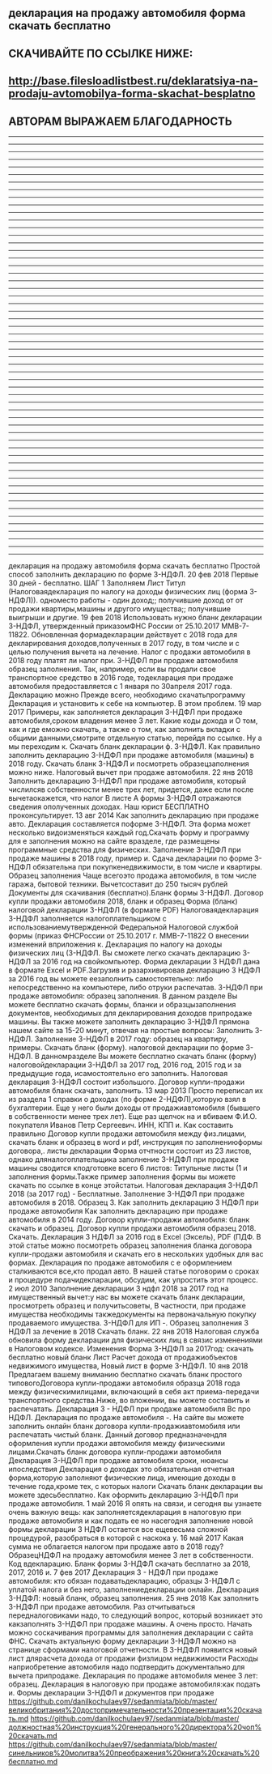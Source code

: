 декларация на продажу автомобиля форма скачать бесплатно
--------------------------------------------------
СКАЧИВАЙТЕ ПО ССЫЛКЕ НИЖЕ:
--------------------------------------------------
http://base.filesloadlistbest.ru/deklaratsiya-na-prodaju-avtomobilya-forma-skachat-besplatno
--------------------------------------------------
АВТОРАМ ВЫРАЖАЕМ БЛАГОДАРНОСТЬ
--------------------------------------------------
--------------------------------------------------
--------------------------------------------------
--------------------------------------------------
--------------------------------------------------
--------------------------------------------------
--------------------------------------------------
--------------------------------------------------
--------------------------------------------------
--------------------------------------------------
--------------------------------------------------
--------------------------------------------------
--------------------------------------------------
--------------------------------------------------
--------------------------------------------------
--------------------------------------------------
--------------------------------------------------
--------------------------------------------------
--------------------------------------------------
--------------------------------------------------
--------------------------------------------------
--------------------------------------------------
--------------------------------------------------
--------------------------------------------------
--------------------------------------------------
--------------------------------------------------
--------------------------------------------------
--------------------------------------------------
--------------------------------------------------
--------------------------------------------------
--------------------------------------------------
--------------------------------------------------
--------------------------------------------------
--------------------------------------------------
--------------------------------------------------
--------------------------------------------------
--------------------------------------------------
--------------------------------------------------
--------------------------------------------------
--------------------------------------------------
--------------------------------------------------
--------------------------------------------------
--------------------------------------------------
--------------------------------------------------
--------------------------------------------------
--------------------------------------------------
--------------------------------------------------
--------------------------------------------------
--------------------------------------------------
--------------------------------------------------
--------------------------------------------------
--------------------------------------------------
--------------------------------------------------
--------------------------------------------------
--------------------------------------------------
--------------------------------------------------
--------------------------------------------------
декларация на продажу автомобиля форма скачать бесплатно Простой способ заполнить декларацию по форме 3-НДФЛ. 20 фев 2018  Первые 30 дней - бесплатно.  ШАГ 1 Заполняем Лист Титул (Налоговаядекларация по налогу на доходы физических лиц (форма 3-НДФЛ)).  одноместо работы - один доход;; получившие доход от от продажи квартиры,машины и другого имущества;; получившие выигрыши и другие. 19 фев 2018  Использовать нужно бланк декларации 3-НДФЛ, утвержденный приказомФНС России от 25.10.2017  ММВ-7-11822. Обновленная формадекларации действует с 2018 года для декларирования доходов,полученных в 2017 году, в том числе и с целью получения вычета на лечение. Налог с продажи автомобиля в 2018 году  платят ли налог при. 3-НДФЛ при продаже автомобиля образец заполнения. Так, например, если вы продали свое транспортное средство в 2016 годe, тодекларация при продаже автомобиля предоставляется с 1 января по 30апреля 2017 года. Декларацию можно  Прежде всего, необходимо скачатьпрограмму Декларация и установить к себе на компьютер. В этом проблем. 19 мар 2017  Примеры, как заполняется декларация 3-НДФЛ при продаже автомобиля,сроком владения менее 3 лет. Какие коды дохода и  О том, как и где еможно скачать, а также о том, как заполнить вкладки с общими данными,смотрите отдельную статью, перейдя по ссылке. Ну а мы переходим к. Скачать бланк декларации ф. 3-НДФЛ. Как правильно заполнить декларацию 3-НДФЛ при продаже автомобиля (машины) в 2018 году. Скачать бланк 3-НДФЛ и посмотреть образецзаполнения можно ниже. Налоговый вычет при продаже автомобиля. 22 янв 2018  Заполнить декларацию 3-НДФЛ при продаже автомобиля, который числилсяв собственности менее трех лет, придется, даже если после вычетаокажется, что налог  В листе А формы 3-НДФЛ отражаются сведения ополученных доходах.  Наш юрист БЕСПЛАТНО проконсультирует. 13 авг 2014  Как заполнить декларацию при продаже авто. Декларация составляется поформе 3-НДФЛ. Эта форма может несколько видоизменяться каждый год.Скачать форму и программу для е заполнения можно на сайте  вразделе, где размещены программные средства для физических. Заполнение 3-НДФЛ при продаже машины в 2018 году, пример и. Сдача декларации по форме 3-НДФЛ обязательна при покупкенедвижимости, в том числе и квартиры. Образец заполнения  Чаще всегоэто продажа автомобиля, в том числе гаража, бытовой техники. Вычетсоставит до 250 тысяч рублей  Документы для скачивания (бесплатно).Бланк формы 3-НДФЛ. Договор купли продажи автомобиля 2018, бланк и образец
Форма (бланк) налоговой декларации 3-НДФЛ (в формате PDF) Налоговаядекларация 3-НДФЛ заполняется налогоплательщиком с использованиемутвержденной Федеральной Налоговой службой формы (приказ ФНСРоссии от 25.10.2017 г.  ММВ-7-11822 О внесении изменений вприложения к. Декларация по налогу на доходы физических лиц (3-НДФЛ. Вы сможете легко скачать декларацию 3-НДФЛ за 2016 год на свойкомпьютер. Форма декларации 3 НДФЛ дана в формате Excel и PDF.Загрузив и разархивировав декларацию 3 НДФЛ за 2016 год вы можете еезаполнить самостоятельно: либо непосредственно на компьютере, либо отруки распечатав. 3-НДФЛ при продаже автомобиля: образец заполнения. В данном разделе Вы можете бесплатно скачать формы, бланки и образцызаполнения документов, необходимых для декларирования доходов припродаже машины. Вы также можете заполнить декларацию 3-НДФЛ прямона нашем сайте за 15-20 минут, отвечая на простые вопросы: Заполнить 3-НДФЛ. Заполнение 3-НДФЛ в 2017 году: образец на квартиру, примеры. Скачать бланк (форму). налоговой декларации по форме 3-НДФЛ. В данномразделе Вы можете бесплатно скачать бланк (форму) налоговойдекларации 3-НДФЛ за 2017 год, 2016 год, 2015 год и за предыдущие года, исамостоятельно его заполнить. Налоговая декларация 3-НДФЛ состоит избольшого. Договор купли-продажи автомобиля бланк скачать, заполнить. 13 мар 2013  Просто переписал их из раздела 1 справки о доходах (по форме 2-НДФЛ),которую взял в бухгалтерии. Еще у него были доходы от продажиавтомобиля (бывшего в собственности менее трех лет). Еще раз щелчок на и вбиваем Ф.И.О. покупателя  Иванов Петр Сергеевич. ИНН, КПП и. Как составить правильно Договор купли продажи автомобиля между физ.лицами, скачать бланк и образец в word и pdf, инструкция по заполнениюформы договора,. листы декларации Форма отчтности состоит из 23 листов, однако дляналогоплательщика заполнение 3-НДФЛ при продаже машины сводится кподготовке всего 6 листов: Титульные листы (1 и  заполнения формы.Также пример заполнения формы вы можете скачать по ссылке в конце этойстатьи. Налоговая декларация 3-НДФЛ 2018 (за 2017 год) - Бесплатные. Заполнение 3-НДФЛ при продаже автомобиля в 2018. Образец 3. Как заполнить декларацию 3 НДФЛ при продаже автомобиля
Как заполнить декларацию при продаже автомобиля в 2014 году. Договор купли-продажи автомобиля: бланк скачать и образец. Договор купли продажи автомобиля образец 2018. Скачать. Декларация 3 НДФЛ за 2016 год в Excel (Эксель), PDF (ПДФ. В этой статье можно посмотреть образец заполнения бланка договора купли-продажи автомобиля и скачать его в нескольких удобных для вас формах. Декларация по продаже автомобиля  с е оформлением сталкиваются все,кто продал авто. В нашей статье поговорим о сроках и процедуре подачидекларации, обсудим, как упростить этот процесс. 2 июл 2010  Заполнение декларации 3 ндфл 2018 за 2017 год на имущественный вычет:у нас вы можете скачать бланк декларации, просмотреть образец и получитьсоветы,  В частности, при продаже имущества необходимы такжедокументы на первоначальную покупку продаваемого имущества. 3-НДФЛ для ИП -. Образец заполнения 3 НДФЛ за лечение в 2018  Скачать бланк. 22 янв 2018  Налоговая служба обновила форму декларации для физических лиц в связис изменениями в Налоговом кодексе. Изменения  Форма 3-НДФЛ за 2017год: скачать бесплатно новый бланк  Лист Расчет дохода от продажиобъектов недвижимого имущества, Новый лист в форме 3-НДФЛ. 10 янв 2018  Предлагаем вашему вниманию бесплатно скачать бланк простого типовогоДоговора купли-продажи автомобиля образца 2018 года между физическимилицами, включающий в себя акт приема-передачи транспортного средства.Ниже, во вложении, вы можете составить и распечатать. Декларация 3 - НДФЛ при продаже автомобиля  Вс про НДФЛ. Декларация по продаже автомобиля -. На сайте вы можете заполнить онлайн бланк договора купли-продажиавтомобиля или распечатать чистый бланк. Данный договор предназначендля оформления купли продажи автомобиля между физическими лицами.Скачать бланк договора купли-продажи автомобиля
Декларация 3-НДФЛ при продаже автомобиля  сроки, нюансы ипоследствия  Декларация о доходах  это обязательная отчетная форма,которую заполняют физические лица, имеющие доходы в течение года,кроме тех, с которых налоги  Скачать бланк декларации вы можете здесьбесплатно. Как оформить декларацию 3-НДФЛ при продаже автомобиля. 1 май 2016  Я опять на связи, и сегодня вы узнаете очень важную вещь: как заполняетсядекларация в налоговую при продаже автомобиля и как подать ее  но насегодня заполнение новой формы декларации 3 НДФЛ остается все ещевесьма сложной процедурой, разобраться в которой с наскока у. 16 май 2017  Какая сумма не облагается налогом при продаже авто в 2018 году? ОбразецНДФЛ на продажу автомобиля менее 3 лет в собственности. Код вдекларацию. Бланк формы 3-НДФЛ скачать бесплатно за 2018, 2017, 2016 и. 7 фев 2017  Декларация 3 - НДФЛ при продаже автомобиля: кто обязан подаватьдекларацию, образцы 3-НДФЛ с уплатой налога и без него, заполнениедекларации онлайн. Декларация 3-НДФЛ: новый бланк, образец заполнения. 25 янв 2018  Как заполнить 3-НДФЛ при продаже автомобиля. Раз отчитываться передналоговиками надо, то следующий вопрос, который возникает  это какзаполнять 3-НДФЛ при продаже машины. А очень просто. Начать можно соскачивания программы для заполнения декларации с сайта ФНС. Скачать актуальную форму декларации 3-НДФЛ можно на странице сформами налоговой отчетности.  В 3-НДФЛ появится новый лист длярасчета дохода от продажи физлицом недвижимости  Расходы наприобретение автомобиля надо подтвердить документально для вычета припродаже. Декларация по продаже автомобиля менее 3 лет: образец. Декларация в налоговую при продаже автомобиля:как подать и. Формы декларации 3-НДФЛ и документов при продаже
https://github.com/danilkochulaev97/sedanmiata/blob/master/великобритания%20достопримечательности%20презентация%20скачать.md
https://github.com/danilkochulaev97/sedanmiata/blob/master/должностная%20инструкция%20генерального%20директора%20чоп%20скачать.md
https://github.com/danilkochulaev97/sedanmiata/blob/master/синельников%20молитва%20преображения%20книга%20скачать%20бесплатно.md